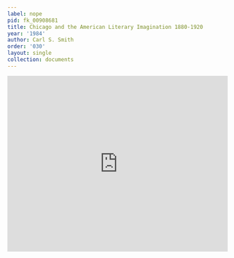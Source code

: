 ```yaml
---
label: nope
pid: fk_00908681
title: Chicago and the American Literary Imagination 1880-1920
year: '1984'
author: Carl S. Smith
order: '030'
layout: single
collection: documents
---
```

<iframe src="https://northwestern.app.box.com/embed/s/8t5k0zir8a5bav2uwgzgtu04yagguuav?sortColumn=date&view=list" width="500" height="400" frameborder="0" allowfullscreen webkitallowfullscreen msallowfullscreen></iframe>
